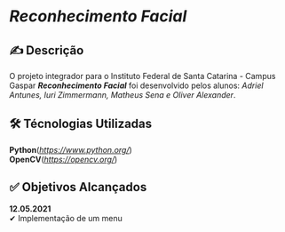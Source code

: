 # ***Reconhecimento Facial***

## ✍ Descrição
O projeto integrador para o Instituto Federal de Santa Catarina - Campus Gaspar ***Reconhecimento Facial*** foi desenvolvido pelos alunos: *Adriel Antunes, Iuri Zimmermann, Matheus Sena e Oliver Alexander*. 

## 🛠 Técnologias Utilizadas
**Python**(*https://www.python.org/*)  
**OpenCV**(*https://opencv.org/*)  

## ✅ Objetivos Alcançados
**12.05.2021**  
✔ Implementação de um menu

